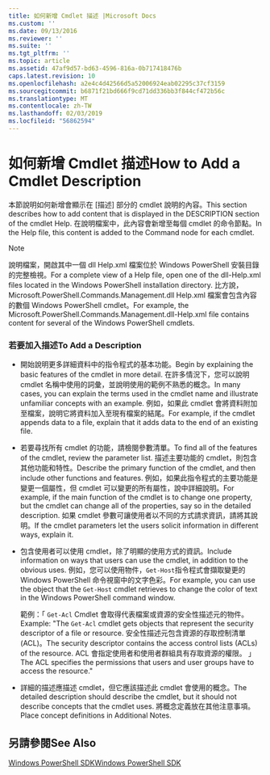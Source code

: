 ```yaml
---
title: 如何新增 Cmdlet 描述 |Microsoft Docs
ms.custom: ''
ms.date: 09/13/2016
ms.reviewer: ''
ms.suite: ''
ms.tgt_pltfrm: ''
ms.topic: article
ms.assetid: 47af9d57-bd63-4596-816a-0b717418476b
caps.latest.revision: 10
ms.openlocfilehash: a2e4c4d42566d5a52006924eab02295c37cf3159
ms.sourcegitcommit: b6871f21bd666f9cd71dd336bb3f844cf472b56c
ms.translationtype: MT
ms.contentlocale: zh-TW
ms.lasthandoff: 02/03/2019
ms.locfileid: "56862594"
---
```

# <a name="how-to-add-a-cmdlet-description"></a><span data-ttu-id="fc8a5-102">如何新增 Cmdlet 描述</span><span class="sxs-lookup"><span data-stu-id="fc8a5-102">How to Add a Cmdlet Description</span></span>

<span data-ttu-id="fc8a5-103">本節說明如何新增會顯示在 [描述] 部分的 cmdlet 說明的內容。</span><span class="sxs-lookup"><span data-stu-id="fc8a5-103">This section describes how to add content that is displayed in the DESCRIPTION section of the cmdlet Help.</span></span> <span data-ttu-id="fc8a5-104">在說明檔案中，此內容會新增至每個 cmdlet 的命令節點。</span><span class="sxs-lookup"><span data-stu-id="fc8a5-104">In the Help file, this content is added to the Command node for each cmdlet.</span></span>

> [!NOTE]
> <span data-ttu-id="fc8a5-105">說明檔案，開啟其中一個 dll Help.xml 檔案位於 Windows PowerShell 安裝目錄的完整檢視。</span><span class="sxs-lookup"><span data-stu-id="fc8a5-105">For a complete view of a Help file, open one of the dll-Help.xml files located in the Windows PowerShell installation directory.</span></span> <span data-ttu-id="fc8a5-106">比方說，Microsoft.PowerShell.Commands.Management.dll Help.xml 檔案會包含內容的數個 Windows PowerShell cmdlet。</span><span class="sxs-lookup"><span data-stu-id="fc8a5-106">For example, the Microsoft.PowerShell.Commands.Management.dll-Help.xml file contains content for several of the Windows PowerShell cmdlets.</span></span>

### <a name="to-add-a-description"></a><span data-ttu-id="fc8a5-107">若要加入描述</span><span class="sxs-lookup"><span data-stu-id="fc8a5-107">To Add a Description</span></span>

- <span data-ttu-id="fc8a5-108">開始說明更多詳細資料中的指令程式的基本功能。</span><span class="sxs-lookup"><span data-stu-id="fc8a5-108">Begin by explaining the basic features of the cmdlet in more detail.</span></span> <span data-ttu-id="fc8a5-109">在許多情況下，您可以說明 cmdlet 名稱中使用的詞彙，並說明使用的範例不熟悉的概念。</span><span class="sxs-lookup"><span data-stu-id="fc8a5-109">In many cases, you can explain the terms used in the cmdlet name and illustrate unfamiliar concepts with an example.</span></span> <span data-ttu-id="fc8a5-110">例如，如果此 cmdlet 會將資料附加至檔案，說明它將資料加入至現有檔案的結尾。</span><span class="sxs-lookup"><span data-stu-id="fc8a5-110">For example, if the cmdlet appends data to a file, explain that it adds data to the end of an existing file.</span></span>

- <span data-ttu-id="fc8a5-111">若要尋找所有 cmdlet 的功能，請檢閱參數清單。</span><span class="sxs-lookup"><span data-stu-id="fc8a5-111">To find all of the features of the cmdlet, review the parameter list.</span></span> <span data-ttu-id="fc8a5-112">描述主要功能的 cmdlet，則包含其他功能和特性。</span><span class="sxs-lookup"><span data-stu-id="fc8a5-112">Describe the primary function of the cmdlet, and then include other functions and features.</span></span> <span data-ttu-id="fc8a5-113">例如，如果此指令程式的主要功能是變更一個屬性，但 cmdlet 可以變更的所有屬性，說中詳細說明。</span><span class="sxs-lookup"><span data-stu-id="fc8a5-113">For example, if the main function of the cmdlet is to change one property, but the cmdlet can change all of the properties, say so in the detailed description.</span></span> <span data-ttu-id="fc8a5-114">如果 cmdlet 參數可讓使用者以不同的方式請求資訊，請將其說明。</span><span class="sxs-lookup"><span data-stu-id="fc8a5-114">If the cmdlet parameters let the users solicit information in different ways, explain it.</span></span>

- <span data-ttu-id="fc8a5-115">包含使用者可以使用 cmdlet，除了明顯的使用方式的資訊。</span><span class="sxs-lookup"><span data-stu-id="fc8a5-115">Include information on ways that users can use the cmdlet, in addition to the obvious uses.</span></span> <span data-ttu-id="fc8a5-116">例如，您可以使用物件，`Get-Host`指令程式會擷取變更的 Windows PowerShell 命令視窗中的文字色彩。</span><span class="sxs-lookup"><span data-stu-id="fc8a5-116">For example, you can use the object that the `Get-Host` cmdlet retrieves to change the color of text in the Windows PowerShell command window.</span></span>

  <span data-ttu-id="fc8a5-117">範例：「 `Get-Acl` Cmdlet 會取得代表檔案或資源的安全性描述元的物件。</span><span class="sxs-lookup"><span data-stu-id="fc8a5-117">Example:  "The `Get-Acl` cmdlet gets objects that represent the security descriptor of a file or resource.</span></span> <span data-ttu-id="fc8a5-118">安全性描述元包含資源的存取控制清單 (ACL)。</span><span class="sxs-lookup"><span data-stu-id="fc8a5-118">The security descriptor contains the access control lists (ACLs) of the resource.</span></span> <span data-ttu-id="fc8a5-119">ACL 會指定使用者和使用者群組具有存取資源的權限。 」</span><span class="sxs-lookup"><span data-stu-id="fc8a5-119">The ACL specifies the permissions that users and user groups have to access the resource."</span></span>

- <span data-ttu-id="fc8a5-120">詳細的描述應描述 cmdlet，但它應該描述此 cmdlet 會使用的概念。</span><span class="sxs-lookup"><span data-stu-id="fc8a5-120">The detailed description should describe the cmdlet, but it should not describe concepts that the cmdlet uses.</span></span> <span data-ttu-id="fc8a5-121">將概念定義放在其他注意事項。</span><span class="sxs-lookup"><span data-stu-id="fc8a5-121">Place concept definitions in Additional Notes.</span></span>

## <a name="see-also"></a><span data-ttu-id="fc8a5-122">另請參閱</span><span class="sxs-lookup"><span data-stu-id="fc8a5-122">See Also</span></span>

[<span data-ttu-id="fc8a5-123">Windows PowerShell SDK</span><span class="sxs-lookup"><span data-stu-id="fc8a5-123">Windows PowerShell SDK</span></span>](../windows-powershell-reference.md)
